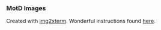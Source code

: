 ### MotD Images

Created with [img2xterm](https://github.com/rossy2401/img2xterm). Wonderful instructions found [here](https://gist.github.com/thcipriani/7221243).
